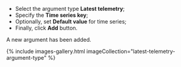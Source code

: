 - Select the argument type **Latest telemetry**;
- Specify the **Time series key**;
- Optionally, set **Default value** for time series;
- Finally, click **Add** button.

A new argument has been added.

{% include images-gallery.html imageCollection="latest-telemetry-argument-type" %}
